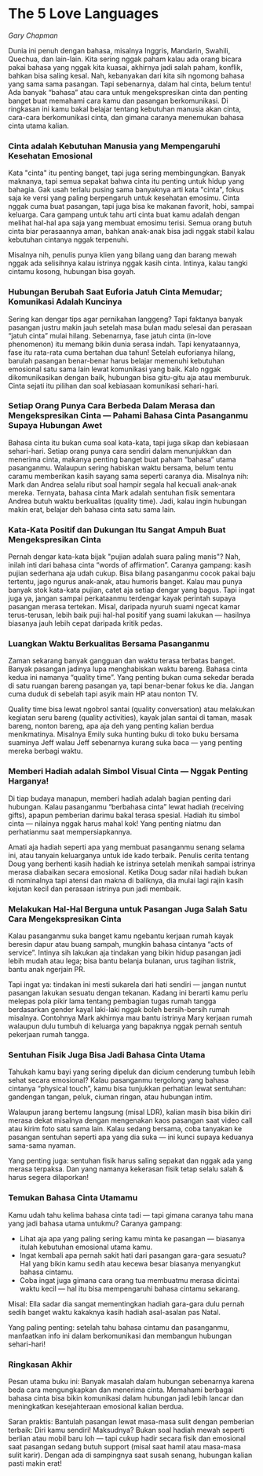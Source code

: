 # The 5 Love Languages
*Gary Chapman*

Dunia ini penuh dengan bahasa, misalnya Inggris, Mandarin, Swahili, Quechua, dan lain-lain. Kita sering nggak paham kalau ada orang bicara pakai bahasa yang nggak kita kuasai, akhirnya jadi salah paham, konflik, bahkan bisa saling kesal. Nah, kebanyakan dari kita sih ngomong bahasa yang sama sama pasangan. Tapi sebenarnya, dalam hal cinta, belum tentu! Ada banyak “bahasa” atau cara untuk mengekspresikan cinta dan penting banget buat memahami cara kamu dan pasangan berkomunikasi. Di ringkasan ini kamu bakal belajar tentang kebutuhan manusia akan cinta, cara-cara berkomunikasi cinta, dan gimana caranya menemukan bahasa cinta utama kalian.

### Cinta adalah Kebutuhan Manusia yang Mempengaruhi Kesehatan Emosional
Kata "cinta" itu penting banget, tapi juga sering membingungkan. Banyak maknanya, tapi semua sepakat bahwa cinta itu penting untuk hidup yang bahagia. Gak usah terlalu pusing sama banyaknya arti kata "cinta", fokus saja ke versi yang paling berpengaruh untuk kesehatan emosimu. Cinta nggak cuma buat pasangan, tapi juga bisa ke makanan favorit, hobi, sampai keluarga. Cara gampang untuk tahu arti cinta buat kamu adalah dengan melihat hal-hal apa saja yang membuat emosimu terisi. Semua orang butuh cinta biar perasaannya aman, bahkan anak-anak bisa jadi nggak stabil kalau kebutuhan cintanya nggak terpenuhi.

Misalnya nih, penulis punya klien yang bilang uang dan barang mewah nggak ada selisihnya kalau istrinya nggak kasih cinta. Intinya, kalau tangki cintamu kosong, hubungan bisa goyah.

### Hubungan Berubah Saat Euforia Jatuh Cinta Memudar; Komunikasi Adalah Kuncinya
Sering kan dengar tips agar pernikahan langgeng? Tapi faktanya banyak pasangan justru makin jauh setelah masa bulan madu selesai dan perasaan “jatuh cinta” mulai hilang. Sebenarnya, fase jatuh cinta (in-love phenomenon) itu memang bikin dunia serasa indah. Tapi kenyataannya, fase itu rata-rata cuma bertahan dua tahun! Setelah euforianya hilang, barulah pasangan benar-benar harus belajar memenuhi kebutuhan emosional satu sama lain lewat komunikasi yang baik. Kalo nggak dikomunikasikan dengan baik, hubungan bisa gitu-gitu aja atau memburuk. Cinta sejati itu pilihan dan soal kebiasaan komunikasi sehari-hari.

### Setiap Orang Punya Cara Berbeda Dalam Merasa dan Mengekspresikan Cinta — Pahami Bahasa Cinta Pasanganmu Supaya Hubungan Awet
Bahasa cinta itu bukan cuma soal kata-kata, tapi juga sikap dan kebiasaan sehari-hari. Setiap orang punya cara sendiri dalam menunjukkan dan menerima cinta, makanya penting banget buat paham “bahasa” utama pasanganmu. Walaupun sering habiskan waktu bersama, belum tentu caramu memberikan kasih sayang sama seperti caranya dia. Misalnya nih: Mark dan Andrea selalu ribut soal hampir segala hal kecuali anak-anak mereka. Ternyata, bahasa cinta Mark adalah sentuhan fisik sementara Andrea butuh waktu berkualitas (quality time). Jadi, kalau ingin hubungan makin erat, belajar deh bahasa cinta satu sama lain.

### Kata-Kata Positif dan Dukungan Itu Sangat Ampuh Buat Mengekspresikan Cinta
Pernah dengar kata-kata bijak "pujian adalah suara paling manis"? Nah, inilah inti dari bahasa cinta “words of affirmation”. Caranya gampang: kasih pujian sederhana aja udah cukup. Bisa bilang pasanganmu cocok pakai baju tertentu, jago ngurus anak-anak, atau humoris banget. Kalau mau punya banyak stok kata-kata pujian, catet aja setiap dengar yang bagus. Tapi ingat juga ya, jangan sampai perkataanmu terdengar kayak perintah supaya pasangan merasa tertekan. Misal, daripada nyuruh suami ngecat kamar terus-terusan, lebih baik puji hal-hal positif yang suami lakukan — hasilnya biasanya jauh lebih cepat daripada kritik pedas.

### Luangkan Waktu Berkualitas Bersama Pasanganmu
Zaman sekarang banyak gangguan dan waktu terasa terbatas banget. Banyak pasangan jadinya lupa menghabiskan waktu bareng. Bahasa cinta kedua ini namanya “quality time”. Yang penting bukan cuma sekedar berada di satu ruangan bareng pasangan ya, tapi benar-benar fokus ke dia. Jangan cuma duduk di sebelah tapi asyik main HP atau nonton TV.

Quality time bisa lewat ngobrol santai (quality conversation) atau melakukan kegiatan seru bareng (quality activities), kayak jalan santai di taman, masak bareng, nonton bareng, apa aja deh yang penting kalian berdua menikmatinya. Misalnya Emily suka hunting buku di toko buku bersama suaminya Jeff walau Jeff sebenarnya kurang suka baca — yang penting mereka berbagi waktu.

### Memberi Hadiah adalah Simbol Visual Cinta — Nggak Penting Harganya!
Di tiap budaya manapun, memberi hadiah adalah bagian penting dari hubungan. Kalau pasanganmu “berbahasa cinta” lewat hadiah (receiving gifts), apapun pemberian darimu bakal terasa spesial. Hadiah itu simbol cinta — nilainya nggak harus mahal kok! Yang penting niatmu dan perhatianmu saat mempersiapkannya.

Amati aja hadiah seperti apa yang membuat pasanganmu senang selama ini, atau tanyain keluarganya untuk ide kado terbaik. Penulis cerita tentang Doug yang berhenti kasih hadiah ke istrinya setelah menikah sampai istrinya merasa diabaikan secara emosional. Ketika Doug sadar nilai hadiah bukan di nominalnya tapi atensi dan makna di baliknya, dia mulai lagi rajin kasih kejutan kecil dan perasaan istrinya pun jadi membaik.

### Melakukan Hal-Hal Berguna untuk Pasangan Juga Salah Satu Cara Mengekspresikan Cinta
Kalau pasanganmu suka banget kamu ngebantu kerjaan rumah kayak beresin dapur atau buang sampah, mungkin bahasa cintanya “acts of service”. Intinya sih lakukan aja tindakan yang bikin hidup pasangan jadi lebih mudah atau lega; bisa bantu belanja bulanan, urus tagihan listrik, bantu anak ngerjain PR.

Tapi ingat ya: tindakan ini mesti sukarela dari hati sendiri — jangan nuntut pasangan lakukan sesuatu dengan tekanan. Kadang ini berarti kamu perlu melepas pola pikir lama tentang pembagian tugas rumah tangga berdasarkan gender kayal laki-laki nggak boleh bersih-bersih rumah misalnya. Contohnya Mark akhirnya mau bantu istrinya Mary kerjaan rumah walaupun dulu tumbuh di keluarga yang bapaknya nggak pernah sentuh pekerjaan rumah tangga.

### Sentuhan Fisik Juga Bisa Jadi Bahasa Cinta Utama
Tahukah kamu bayi yang sering dipeluk dan dicium cenderung tumbuh lebih sehat secara emosional? Kalau pasanganmu tergolong yang bahasa cintanya “physical touch”, kamu bisa tunjukkan perhatian lewat sentuhan: gandengan tangan, peluk, ciuman ringan, atau hubungan intim.

Walaupun jarang bertemu langsung (misal LDR), kalian masih bisa bikin diri merasa dekat misalnya dengan mengenakan kaos pasangan saat video call atau kirim foto satu sama lain. Kalau sedang bersama, coba tanyakan ke pasangan sentuhan seperti apa yang dia suka — ini kunci supaya keduanya sama-sama nyaman.

Yang penting juga: sentuhan fisik harus saling sepakat dan nggak ada yang merasa terpaksa. Dan yang namanya kekerasan fisik tetap selalu salah & harus segera dilaporkan!

### Temukan Bahasa Cinta Utamamu
Kamu udah tahu kelima bahasa cinta tadi — tapi gimana caranya tahu mana yang jadi bahasa utama untukmu? Caranya gampang:
- Lihat aja apa yang paling sering kamu minta ke pasangan — biasanya itulah kebutuhan emosional utama kamu.
- Ingat kembali apa pernah sakit hati dari pasangan gara-gara sesuatu? Hal yang bikin kamu sedih atau kecewa besar biasanya menyangkut bahasa cintamu.
- Coba ingat juga gimana cara orang tua membuatmu merasa dicintai waktu kecil — hal itu bisa mempengaruhi bahasa cintamu sekarang.

Misal: Ella sadar dia sangat mementingkan hadiah gara-gara dulu pernah sedih banget waktu kakaknya kasih hadiah asal-asalan pas Natal.

Yang paling penting: setelah tahu bahasa cintamu dan pasanganmu, manfaatkan info ini dalam berkomunikasi dan membangun hubungan sehari-hari!

### Ringkasan Akhir
Pesan utama buku ini:
Banyak masalah dalam hubungan sebenarnya karena beda cara mengungkapkan dan menerima cinta. Memahami berbagai bahasa cinta bisa bikin komunikasi dalam hubungan jadi lebih lancar dan meningkatkan kesejahteraan emosional kalian berdua.

Saran praktis:
Bantulah pasangan lewat masa-masa sulit dengan pemberian terbaik: Diri kamu sendiri! Maksudnya? Bukan soal hadiah mewah seperti berlian atau mobil baru loh — tapi cukup hadir secara fisik dan emosional saat pasangan sedang butuh support (misal saat hamil atau masa-masa sulit karir). Dengan ada di sampingnya saat susah senang, hubungan kalian pasti makin erat!